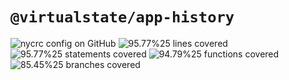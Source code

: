 # `@virtualstate/app-history`

[//]: # (badges)

![nycrc config on GitHub](https://img.shields.io/nycrc/virtualstate/app-history) ![95.77%25 lines covered](https://img.shields.io/badge/lines-95.77%25-brightgreen) ![95.77%25 statements covered](https://img.shields.io/badge/statements-95.77%25-brightgreen) ![94.79%25 functions covered](https://img.shields.io/badge/functions-94.79%25-brightgreen) ![85.45%25 branches covered](https://img.shields.io/badge/branches-85.45%25-brightgreen)

[//]: # (badges)